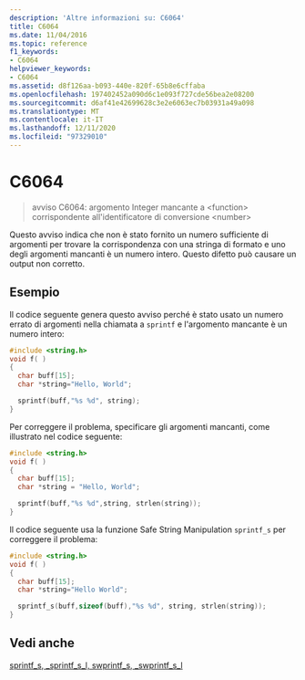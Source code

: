 ```yaml
---
description: 'Altre informazioni su: C6064'
title: C6064
ms.date: 11/04/2016
ms.topic: reference
f1_keywords:
- C6064
helpviewer_keywords:
- C6064
ms.assetid: d8f126aa-b093-440e-820f-65b8e6cffaba
ms.openlocfilehash: 197402452a090d6c1e093f727cde56bea2e08200
ms.sourcegitcommit: d6af41e42699628c3e2e6063ec7b03931a49a098
ms.translationtype: MT
ms.contentlocale: it-IT
ms.lasthandoff: 12/11/2020
ms.locfileid: "97329010"
---
```

# <a name="c6064"></a>C6064

> avviso C6064: argomento Integer mancante a \<function> corrispondente all'identificatore di conversione \<number>

Questo avviso indica che non è stato fornito un numero sufficiente di argomenti per trovare la corrispondenza con una stringa di formato e uno degli argomenti mancanti è un numero intero. Questo difetto può causare un output non corretto.

## <a name="example"></a>Esempio

Il codice seguente genera questo avviso perché è stato usato un numero errato di argomenti nella chiamata a `sprintf` e l'argomento mancante è un numero intero:

```cpp
#include <string.h>
void f( )
{
  char buff[15];
  char *string="Hello, World";

  sprintf(buff,"%s %d", string);
}
```

Per correggere il problema, specificare gli argomenti mancanti, come illustrato nel codice seguente:

```cpp
#include <string.h>
void f( )
{
  char buff[15];
  char *string = "Hello, World";

  sprintf(buff,"%s %d",string, strlen(string));
}
```

Il codice seguente usa la funzione Safe String Manipulation `sprintf_s` per correggere il problema:

```cpp
#include <string.h>
void f( )
{
  char buff[15];
  char *string="Hello World";

  sprintf_s(buff,sizeof(buff),"%s %d", string, strlen(string));
}
```

## <a name="see-also"></a>Vedi anche

[sprintf_s, _sprintf_s_l, swprintf_s, _swprintf_s_l](../c-runtime-library/reference/sprintf-s-sprintf-s-l-swprintf-s-swprintf-s-l.md)
